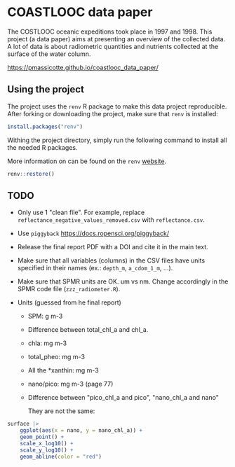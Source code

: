 # COASTLOOC data paper

The COSTLOOC oceanic expeditions took place in 1997 and 1998. This project (a data paper) aims at presenting an overview of the collected data. A lot of data is about radiometric quantities and nutrients collected at the surface of the water column.

<https://pmassicotte.github.io/coastlooc_data_paper/>

## Using the project

The project uses the `renv` R package to make this data project reproducible. After forking or downloading the project, make sure that `renv` is installed:

``` r
install.packages("renv")
```

Withing the project directory, simply run the following command to install all the needed R packages.

More information on can be found on the `renv` [website](https://rstudio.github.io/renv/).

``` r
renv::restore()
```

## TODO

- Only use 1 "clean file". For example, replace `reflectance_negative_values_removed.csv` with `reflectance.csv`.

- Use `piggyback` <https://docs.ropensci.org/piggyback/>

- Release the final report PDF with a DOI and cite it in the main text.

- Make sure that all variables (columns) in the CSV files have units specified in their names (ex.: `depth_m`, `a_cdom_1_m`, ...).

- Make sure that SPMR units are OK. um vs nm. Change accordingly in the SPMR code file (`zzz_radiometer.R`).

- Units (guessed from he final report)

  - SPM: g m-3

  - Difference between total_chl_a and chl_a.

  - chla: mg m-3

  - total_pheo: mg m-3

  - All the \*xanthin: mg m-3

  - nano/pico: mg m-3 (page 77)

  - Difference between "pico_chl_a and pico", "nano_chl_a and nano"

    They are not the same:

```r
surface |> 
    ggplot(aes(x = nano, y = nano_chl_a)) +
    geom_point() +
    scale_x_log10() +
    scale_y_log10() +
    geom_abline(color = "red")
```
